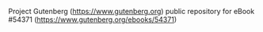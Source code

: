 Project Gutenberg (https://www.gutenberg.org) public repository for
eBook #54371 (https://www.gutenberg.org/ebooks/54371)
